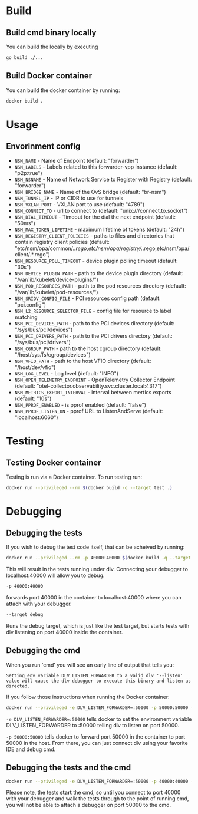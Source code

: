 # Build

## Build cmd binary locally

You can build the locally by executing

```bash
go build ./...
```

## Build Docker container

You can build the docker container by running:

```bash
docker build .
```

# Usage

## Envorinment config

* `NSM_NAME`                      - Name of Endpoint (default: "forwarder")
* `NSM_LABELS`                    - Labels related to this forwarder-vpp instance (default: "p2p:true")
* `NSM_NSNAME`                    - Name of Network Service to Register with Registry (default: "forwarder")
* `NSM_BRIDGE_NAME`               - Name of the OvS bridge (default: "br-nsm")
* `NSM_TUNNEL_IP`                 - IP or CIDR to use for tunnels
* `NSM_VXLAN_PORT`                - VXLAN port to use (default: "4789")
* `NSM_CONNECT_TO`                - url to connect to (default: "unix:///connect.to.socket")
* `NSM_DIAL_TIMEOUT`              - Timeout for the dial the next endpoint (default: "50ms")
* `NSM_MAX_TOKEN_LIFETIME`        - maximum lifetime of tokens (default: "24h")
* `NSM_REGISTRY_CLIENT_POLICIES`  - paths to files and directories that contain registry client policies (default: "etc/nsm/opa/common/.*.rego,etc/nsm/opa/registry/.*.rego,etc/nsm/opa/client/.*.rego")
* `NSM_RESOURCE_POLL_TIMEOUT`     - device plugin polling timeout (default: "30s")
* `NSM_DEVICE_PLUGIN_PATH`        - path to the device plugin directory (default: "/var/lib/kubelet/device-plugins/")
* `NSM_POD_RESOURCES_PATH`        - path to the pod resources directory (default: "/var/lib/kubelet/pod-resources/")
* `NSM_SRIOV_CONFIG_FILE`         - PCI resources config path (default: "pci.config")
* `NSM_L2_RESOURCE_SELECTOR_FILE` - config file for resource to label matching
* `NSM_PCI_DEVICES_PATH`          - path to the PCI devices directory (default: "/sys/bus/pci/devices")
* `NSM_PCI_DRIVERS_PATH`          - path to the PCI drivers directory (default: "/sys/bus/pci/drivers")
* `NSM_CGROUP_PATH`               - path to the host cgroup directory (default: "/host/sys/fs/cgroup/devices")
* `NSM_VFIO_PATH`                 - path to the host VFIO directory (default: "/host/dev/vfio")
* `NSM_LOG_LEVEL`                 - Log level (default: "INFO")
* `NSM_OPEN_TELEMETRY_ENDPOINT`   - OpenTelemetry Collector Endpoint (default: "otel-collector.observability.svc.cluster.local:4317")
* `NSM_METRICS_EXPORT_INTERVAL`   - interval between mertics exports (default: "10s")
* `NSM_PPROF_ENABLED`             - is pprof enabled (default: "false")
* `NSM_PPROF_LISTEN_ON`           - pprof URL to ListenAndServe (default: "localhost:6060")

# Testing

## Testing Docker container

Testing is run via a Docker container.  To run testing run:

```bash
docker run --privileged --rm $(docker build -q --target test .)
```

# Debugging

## Debugging the tests
If you wish to debug the test code itself, that can be acheived by running:

```bash
docker run --privileged --rm -p 40000:40000 $(docker build -q --target debug .)
```

This will result in the tests running under dlv.  Connecting your debugger to localhost:40000 will allow you to debug.

```bash
-p 40000:40000
```
forwards port 40000 in the container to localhost:40000 where you can attach with your debugger.

```bash
--target debug
```

Runs the debug target, which is just like the test target, but starts tests with dlv listening on port 40000 inside the container.

## Debugging the cmd

When you run 'cmd' you will see an early line of output that tells you:

```Setting env variable DLV_LISTEN_FORWARDER to a valid dlv '--listen' value will cause the dlv debugger to execute this binary and listen as directed.```

If you follow those instructions when running the Docker container:
```bash
docker run --privileged -e DLV_LISTEN_FORWARDER=:50000 -p 50000:50000 --rm $(docker build -q --target test .)
```

```-e DLV_LISTEN_FORWARDER=:50000``` tells docker to set the environment variable DLV_LISTEN_FORWARDER to :50000 telling
dlv to listen on port 50000.

```-p 50000:50000``` tells docker to forward port 50000 in the container to port 50000 in the host.  From there, you can
just connect dlv using your favorite IDE and debug cmd.

## Debugging the tests and the cmd

```bash
docker run --privileged -e DLV_LISTEN_FORWARDER=:50000 -p 40000:40000 -p 50000:50000 --rm $(docker build -q --target debug .)
```

Please note, the tests **start** the cmd, so until you connect to port 40000 with your debugger and walk the tests
through to the point of running cmd, you will not be able to attach a debugger on port 50000 to the cmd.
